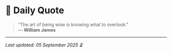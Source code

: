 # 📜 Daily Quote

> "The art of being wise is knowing what to overlook."  
> — **William James**

---

_Last updated: 05 September 2025 ⏳_
